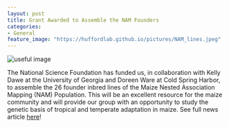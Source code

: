 ```yaml
---
layout: post
title: Grant Awarded to Assemble the NAM Founders
categories:
- General
feature_image: "https://huffordlab.github.io/pictures/NAM_lines.jpeg"
---
```


![useful image](https://huffordlab.github.io/pictures/NAM_lines.jpeg)

The National Science Foundation has funded us, in collaboration with Kelly Dawe at the University of Georgia and Doreen Ware at Cold Spring Harbor, to assemble the 26 founder inbred lines of the Maize Nested Association Mapping (NAM) Population. This will be an excellent resource for the maize community and will provide our group with an opportunity to study the genetic basis of tropical and temperate adaptation in maize. See full news article <a href="https://www.news.iastate.edu/news/2018/01/17/corngenomesnsf">here</a>!
